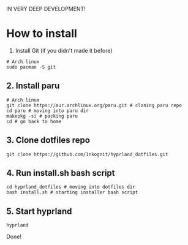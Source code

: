 IN VERY DEEP DEVELOPMENT!

# How to install

1. Install Git (if you didn't made it before)
```
# Arch linux
sudo pacman -S git
```

## 2. Install paru
```
# Arch linux
git clone https://aur.archlinux.org/paru.git # cloning paru repo
cd paru # moving into paru dir
makepkg -si # packing paru
cd # go back to home
```

## 3. Сlone dotfiles repo
```
git clone https://github.com/1nkognit/hyprland_dotfiles.git
```

## 4. Run install.sh bash script
```
cd hyprland_dotfiles # moving into dotfiles dir
bash install.sh # starting installer bash script
```

## 5. Start hyprland
```
hyprland
```

Done!
